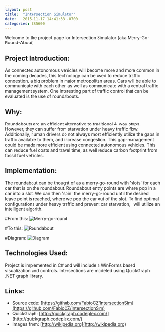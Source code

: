 ```yaml
---
layout: post
title:  "Intersection Simulator"
date:   2015-11-17 14:41:33 -0700
categories: CS5600
---
```



Welcome to the project page for Intersection Simulator (aka Merry-Go-Round-About)

## Project Introduction:

As connected autonomous vehicles will become more and more common in the coming decades, this technology can be used to reduce traffic congestion, a big problem in major metropolitan areas.  Cars will be able to communicate with each other, as well as communicate with a central traffic management system. One interesting part of traffic control that can be evaluated is the use of roundabouts.

## Why:
Roundabouts are an efficient alternative to traditional 4-way stops. However, they can suffer from starvation under heavy traffic flow. Additionally, human drivers do not always most efficiently utilize the gaps in traffic available to them, and increase congestion. This gap-management could be made more efficient using connected autonomous vehicles. This can reduce fuel costs and travel time, as well reduce carbon footprint from fossil fuel vehicles.


## Implementation:
The roundabout can be thought of as a merry-go-round with 'slots' for each car that is on the roundabout. Roundabout entry points are where pop in a car into a slot. We can then 'spin' the merry-go-round until the desired leave point is reached, where we pop the car out of the slot. To find optimal configurations under heavy traffic and prevent car starvation, I will utilize an intelligent algorith.

#From this:
![Merry-go-round](https://upload.wikimedia.org/wikipedia/commons/d/d8/Man%C3%A8geLR1.jpg)

#To this:
![Roundabout](https://upload.wikimedia.org/wikipedia/commons/d/d4/LUMC-rotonde.JPG)

#Diagram:
![Diagram](http://i.imgur.com/mTN8RDb.png)

## Technologies Used:
Project is implemented in C# and will include a WinForms based visualization and controls. Intersections are modeled using QuickGraph .NET graph library.

## Links:
* Source code: [https://github.com/FabioCZ/IntersectionSim](https://github.com/FabioCZ/IntersectionSim)
* QuickGraph: [http://quickgraph.codeplex.com/](http://quickgraph.codeplex.com/)
* Images from: [http://wikipedia.org](http://wikipedia.org)